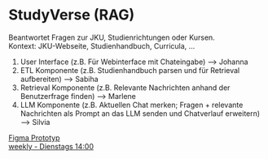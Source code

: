 # StudyVerse (RAG)
Beantwortet Fragen zur JKU, Studienrichtungen oder Kursen.   
Kontext: JKU-Webseite, Studienhandbuch, Curricula, …  

1. User Interface (z.B. Für Webinterface mit Chateingabe) --> Johanna  
2. ETL Komponente (z.B. Studienhandbuch parsen und für Retrieval aufbereiten) --> Sabiha
3. Retrieval Komponente (z.B. Relevante Nachrichten anhand der Benutzerfrage finden) --> Marlene
4. LLM Komponente (z.B. Aktuellen Chat merken; Fragen + relevante Nachrichten als Prompt an das LLM senden und Chatverlauf erweitern) --> Silvia
  
[Figma Prototyp](https://www.figma.com/design/uTokxSX0O6d765v8ZwYtTI/STUDYverse?node-id=8-160&t=TA25tQuESrLsZ09X-0)  
[weekly - Dienstags 14:00](https://jku.zoom.us/j/92197402897?pwd=41cmjlSR6S64oAqpvEmRWyhW36d75D.1)  
